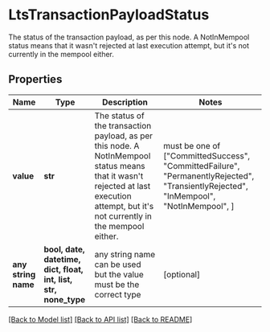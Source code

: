 # LtsTransactionPayloadStatus

The status of the transaction payload, as per this node. A NotInMempool status means that it wasn't rejected at last execution attempt, but it's not currently in the mempool either. 

## Properties
Name | Type | Description | Notes
------------ | ------------- | ------------- | -------------
**value** | **str** | The status of the transaction payload, as per this node. A NotInMempool status means that it wasn&#39;t rejected at last execution attempt, but it&#39;s not currently in the mempool either.  |  must be one of ["CommittedSuccess", "CommittedFailure", "PermanentlyRejected", "TransientlyRejected", "InMempool", "NotInMempool", ]
**any string name** | **bool, date, datetime, dict, float, int, list, str, none_type** | any string name can be used but the value must be the correct type | [optional]

[[Back to Model list]](../README.md#documentation-for-models) [[Back to API list]](../README.md#documentation-for-api-endpoints) [[Back to README]](../README.md)


